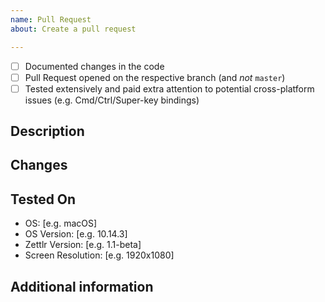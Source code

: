 ```yaml
---
name: Pull Request
about: Create a pull request

---
```


<!-- Please make sure you can tick everything in this checklist -->

- [ ] Documented changes in the code <!-- Of course not necessary when only bumping some dependencies -->
- [ ] Pull Request opened on the respective branch (and *not* `master`)
- [ ] Tested extensively and paid extra attention to potential cross-platform issues (e.g. Cmd/Ctrl/Super-key bindings)

<!-- Below, please shortly describe what the PR does in one or two short sentences; e.g. "Fixes issue #xyz" or "Adds feature xyz for purpose abc ..." -->
## Description

<!-- What changes did you make? Please explicitly state any breaking API changes so that nobody is confused why other components suddenly stop working -->
## Changes

<!-- Please provide any testing system -->
## Tested On
 - OS: [e.g. macOS]
 - OS Version: [e.g. 10.14.3]
 - Zettlr Version: [e.g. 1.1-beta]
 - Screen Resolution: [e.g. 1920x1080] <!-- Only necessary if fixing something that pertains to the geometry of objects in the GUI -->

<!-- If there is anything else that might be of interest, please provide it here -->
## Additional information
